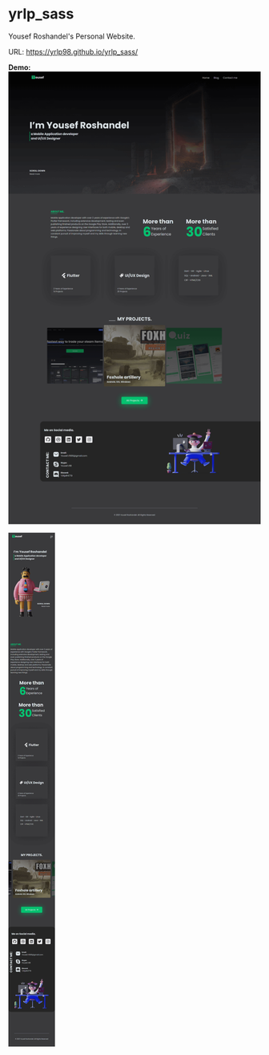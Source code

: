 # yrlp_sass

Yousef Roshandel's Personal Website.

URL: https://yrlp98.github.io/yrlp_sass/



**Demo:**
![Desktop](https://github.com/YRlp98/yrlp_sass/blob/main/assets/images/yrlp_sass_desktop.png?raw=true "Desktop")

![Mobile](https://github.com/YRlp98/yrlp_sass/blob/main/assets/images/yrlp_sass_mobile.png?raw=true "Mobile")
